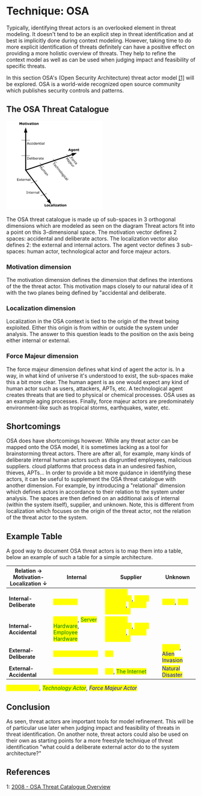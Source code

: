 # Technique: OSA

Typically, identifying threat actors is an overlooked element in threat modeling. It doesn't tend to be an explicit step in threat identification and at best is implicitly done during context modeling. However, taking time to do more explicit identification of threats definitely can have a positive effect on providing a more holistic overview of threats. They help to refine the context model as well as can be used when judging impact and feasibility of specific threats.

In this section OSA's (Open Security Architecture) threat actor model [[1]](#References) will be explored. OSA is a world-wide recognized open source community which publishes security controls and patterns.

## The OSA Threat Catalogue

![OSA Model](OSA.jpg)

The OSA threat catalogue is made up of sub-spaces in 3 orthogonal dimensions which are modeled as seen on the diagram Threat actors fit into a point on this 3-dimensional space. The motivation vector defines 2 spaces: accidental and deliberate actors. The localization vector also defines 2: the external and internal actors. The agent vector defines 3 sub-spaces: human actor, technological actor and force majeur actors.

### Motivation dimension

The motivation dimension defines the dimension that defines the intentions of the the threat actor. This motivation maps closely to our natural idea of it with the two planes being defined by "accidental and deliberate.

### Localization dimension

Localization in the OSA context is tied to the origin of the threat being exploited. Either this origin is from within or outside the system under analysis. The answer to this question leads to the position on the axis being either internal or external.

### Force Majeur dimension

The force majeur dimension defines what kind of agent the actor is. In a way, in what kind of universe it's understood to exist, the sub-spaces make this a bit more clear. The human agent is as one would expect any kind of human actor such as users, attackers, APTs, etc. A technological agent creates threats that are tied to physical or chemical processes. OSA uses as an example aging processes. Finally, force majeur actors are predominately environment-like such as tropical storms, earthquakes, water, etc.

## Shortcomings

OSA does have shortcomings however. While any threat actor can be mapped onto the OSA model, it is sometimes lacking as a tool for brainstorming threat actors. There are after all, for example, many kinds of deliberate internal human actors such as disgruntled employees, malicious suppliers. cloud platforms that process data in an undesired fashion, thieves, APTs... In order to provide a bit more guidance in identifying these actors, it can be useful to supplement the OSA threat catalogue with another dimension. For example, by introducing a "relational" dimension which defines actors in accordance to their relation to the system under analysis. The spaces are then defined on an additional axis of internal (within the system itself), supplier, and unknown. Note, this is different from localization which focuses on the origin of the threat actor, not the relation of the threat actor to the system.

## Example Table

A good way to document OSA threat actors is to map them into a table, below an example of such a table for a simple architecture.

| **Relation →**<br/>**Motivation-Localization ↓** | **Internal** | **Supplier** | **Unknown** |
| --- | --- | --- | --- |
| **Internal-Deliberate** | <mark style="color:yellow;">Employee</mark> | <mark style="color:yellow;">Software Contractor</mark>, <mark style="color:yellow;">Cloud Provider</mark>, <mark style="color:yellow;">Library Developer</mark> | <mark style="color:yellow;">Thief</mark>, <mark style="color:yellow;">APT</mark> |
| **Internal-Accidental** | <mark style="color:yellow;">Employee</mark>, <mark style="color:green;">Server Hardware</mark>, <mark style="color:green;">Employee Hardware</mark> | <mark style="color:yellow;">Software Contractor</mark>, <mark style="color:yellow;">Cloud Provider</mark>, <mark style="color:yellow;">Library Developer</mark> | |
| **External-Deliberate** | <mark style="color:yellow;">Remote Employee</mark> | <mark style="color:yellow;">ISP</mark> | <mark style="color:yellow;">Hacker</mark>, <mark style="color:blue;">Alien Invasion</mark> |
| **External-Accidental** | <mark style="color:yellow;">Remote Employee</mark> | <mark style="color:yellow;">ISP</mark>, <mark style="color:green;">The Internet</mark> | <mark style="color:blue;">Natural Disaster</mark> |

<mark style="color:yellow;">*Human Actor*</mark>, 
<mark style="color:green;">*Technology Actor*</mark>, 
<mark style="color:blue;">*Force Majeur Actor*</mark>

## Conclusion

As seen, threat actors are important tools for model refinement. This will be of particular use later when judging impact and feasibility of threats in threat identification. On another note, threat actors could also be used on their own as starting points for a more freestyle technique of threat identification "what could a deliberate external actor do to the system architecture?"

## References

1: [2008 - OSA Threat Catalogue Overview](https://www.opensecurityarchitecture.org/cms/library/threat_catalogue)
